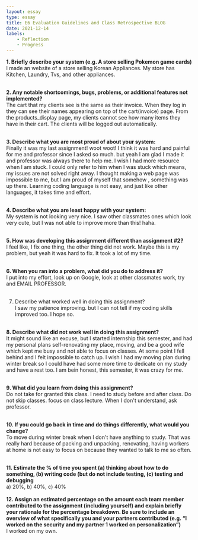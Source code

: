 ```yaml
---
layout: essay
type: essay
title: E6 Evaluation Guidelines and Class Retrospective BLOG
date: 2021-12-14
labels: 
    - Reflection 
    - Progress
---
```


  
  <b>1. Briefly describe your system (e.g. A store selling Pokemon game cards)<br></b>
I made an website of a store selling Korean Appliances. My store has Kitchen, Laundry, Tvs, and other appliances.<br><br>

<b>2. Any notable shortcomings, bugs, problems, or additional features not implemented?<br></b>
The cart that my clients see is the same as their invoice. When they log in they can see their names appearing on top of the cart(invoice) page.
From the products_display page, my clients cannot see how many items they have in their cart. The clients will be logged out automatically.<br><br>

<b>3. Describe what you are most proud of about your system:<br></b>
Finally it was my last assignment! woot woot! I think it was hard and painful for me and professor since I asked so much. but yeah I am glad I made it and professor was always there to help me. I wish I had more resource when I am stuck. I could only refer to him when I was stuck which means, my issues are not solved right away. I thought making a web page was impossible to me, but I am proud of myself that somehow , something was up there. Learning coding language is not easy, and just like other languages, it takes time and effort.<br><br>

<b>4. Describe what you are least happy with your system:<br></b>
My system is not looking very nice. I saw other classmates ones which look very cute, but I was not able to improve more than this! haha.<br><br>

<b>5. How was developing this assignment different than assignment #2?<br></b>
I feel like, I fix one thing, the other thing did not work. Maybe this is my problem, but yeah it was hard to fix. It took a lot of my time.<br><br>

<b>6. When you ran into a problem, what did you do to address it?<br></b>
I put into my effort, look up on Google, look at other classmates work, try and EMAIL PROFESSOR.<br><br>

7. Describe what worked well in doing this assignment?<br></b>
I saw my patience improving. but I can not tell if my coding skills improved too. I hope so.<br><br>

<b>8. Describe what did not work well in doing this assignment?<br></b>
It might sound like an excuse, but I started internship this semester, and had my personal plans self-renovating my place, moving, and be a good wife which kept me busy and not able to focus on classes. At some point I fell behind and I felt impossible to catch up. I wish I had my moving plan during winter break so I could have had some more time to dedicate on my study and have a rest too. I am bein honest, this semester, it was crazy for me.<br><br>

<b>9. What did you learn from doing this assignment?<br></b>
Do not take for granted this class. I need to study before and after class. Do not skip classes. focus on class lecture. When I don't understand, ask professor.<br><br>

<b>10. If you could go back in time and do things differently, what would you change?<br></b>
To move during winter break when I don't have anything to study. That was really hard because  of packing and unpacking, renovating, having workers at home is not easy to focus on because they wanted to talk to me so often. <br><br>

<b>11. Estimate the % of time you spent (a) thinking about how to do something, (b) writing code (but do not include testing, (c) testing and debugging<br></b>
a) 20%, b) 40%, c) 40%<br><br>
<b>12. Assign an estimated percentage on the amount each team member contributed to the assignment (including yourself) and explain briefly your rationale for the percentage breakdown. Be sure to include an overview of what specifically you and your partners contributed (e.g. “I worked on the security and my partner 1 worked on personalization”)<br></b>
I worked on my own.
